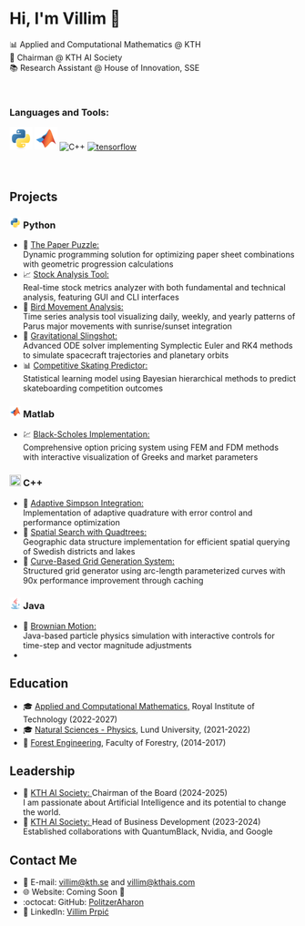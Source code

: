 # Hi, I'm Villim 👋

📊 Applied and Computational Mathematics @ KTH</br>
🤖 Chairman @ KTH AI Society</br>
📚 Research Assistant @ House of Innovation, SSE</br>

</br>
<h3 align="left">Languages and Tools:</h3>
<div style="margin-bottom: 20px;">
  <img src="https://github.com/devicons/devicon/blob/master/icons/python/python-original.svg" title="Python" alt="Python" width="40" height="40"/>
  <img src="https://github.com/devicons/devicon/blob/master/icons/matlab/matlab-original.svg" title="Matlab" alt="Matlab" width="40" height="40"/>
  <img src="https://github.com/isocpp/logos/blob/master/cpp_logo.svg" title="C++" alt="C++" width="40" height="40"/>
  <a href="https://www.tensorflow.org" target="_blank" rel="noreferrer"> <img src="https://www.vectorlogo.zone/logos/tensorflow/tensorflow-icon.svg" alt="tensorflow" width="40" height="40"/> </a>
</div>
</br>

## Projects

### <img src="https://github.com/devicons/devicon/blob/master/icons/python/python-original.svg" width="20" height="20"/> Python
- 📄 [The Paper Puzzle: ](https://github.com/PolitzerAharon/Python/tree/main/The%20Paper%20Puzzle%20-%20A1%20from%20Fragments) <br>  Dynamic programming solution for optimizing paper sheet combinations with geometric progression calculations
- 📈 [Stock Analysis Tool: ](https://github.com/PolitzerAharon/Python/tree/main/Stock%20Analysis%20Tool) <br>  Real-time stock metrics analyzer with both fundamental and technical analysis, featuring GUI and CLI interfaces
- 🦅 [Bird Movement Analysis: ](https://github.com/PolitzerAharon/Python/tree/main/Movement%20Analysis%20-%20Parus%20major) <br>  Time series analysis tool visualizing daily, weekly, and yearly patterns of Parus major movements with sunrise/sunset integration
- 🚀 [Gravitational Slingshot: ](https://github.com/PolitzerAharon/Python/blob/main/Gravitational%20Slingshot%20with%20ODEs/README.md) <br>  Advanced ODE solver implementing Symplectic Euler and RK4 methods to simulate spacecraft trajectories and planetary orbits
- 📊 [Competitive Skating Predictor: ](https://github.com/PolitzerAharon/Python/tree/main/Predictive%20Modeling%20for%20Skateboarding%20LCQ%20Outcomes) <br>  Statistical learning model using Bayesian hierarchical methods to predict skateboarding competition outcomes

### <img src="https://github.com/devicons/devicon/blob/master/icons/matlab/matlab-original.svg" width="20" height="20"/>  Matlab
- 💹 [Black-Scholes Implementation: ](https://github.com/PolitzerAharon/Matlab/tree/main/Black_Scholes%20_FDM_and_FEM) <br>   Comprehensive option pricing system using FEM and FDM methods with interactive visualization of Greeks and market parameters

### <img src="https://github.com/isocpp/logos/blob/master/cpp_logo.svg" width="20" height="20"/>   C++
- 🔢 [Adaptive Simpson Integration: ](https://github.com/PolitzerAharon/Cpp/tree/main/Adaptive%20Simpson%20Integration)<br> Implementation of adaptive quadrature with error control and performance optimization
- 🌳 [Spatial Search with Quadtrees: ](https://github.com/PolitzerAharon/Cpp/tree/main/Spatial%20Search%20with%20Quadtrees) <br> Geographic data structure implementation for efficient spatial querying of Swedish districts and lakes
- 📐 [Curve-Based Grid Generation System: ](https://github.com/PolitzerAharon/Cpp/tree/main/Curve-Based%20Grid%20Generation%20System) <br> Structured grid generator using arc-length parameterized curves with 90x performance improvement through caching

### <img src="https://github.com/devicons/devicon/blob/master/icons/java/java-original.svg" width="20" height="20"/>   Java
- 🔄 [Brownian Motion: ](https://github.com/PolitzerAharon/Java/tree/main/Brownian%20motion) <br> Java-based particle physics simulation with interactive controls for time-step and vector magnitude adjustments
- 
## Education
- :mortar_board: [Applied and Computational Mathematics,](https://www.kth.se/utbildning/civilingenjor/teknisk-matematik/kurser-och-masterprogram-teknisk-matematik-300-hp-1.923937) Royal Institute of Technology (2022-2027)
- :mortar_board: [Natural Sciences - Physics,](https://www.lunduniversity.lu.se/lubas/i-uoh-lu-NGNAT-ENFY) Lund University, (2021-2022)
- 🌳 [Forest Engineering,](https://www.sumfak.unizg.hr/en/study-programmes/forestry-studies/undergraduate-studies/) Faculty of Forestry, (2014-2017)
## Leadership
- :robot: [KTH AI Society: ](https://kthais.com) Chairman of the Board (2024-2025)<br> 
 I am passionate about Artificial Intelligence and its potential to change the world.
- :rocket: [KTH AI Society: ](https://kthais.com) Head of Business Development (2023-2024)<br> 
Established collaborations with QuantumBlack, Nvidia, and Google
## Contact Me
- :email: E-mail: villim@kth.se and villim@kthais.com
- :globe_with_meridians: Website: Coming Soon :construction:
- :octocat: GitHub: [PolitzerAharon](https://github.com/PolitzerAharon)
- :construction_worker: LinkedIn: [Villim Prpić](https://www.linkedin.com/in/villim/)

